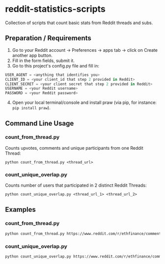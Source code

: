 # reddit-statistics-scripts
Collection of scripts that count basic stats from Reddit threads and subs.

## Preparation / Requirements
1. Go to your Reddit account -> Preferences -> apps tab -> click on Create another app button.
2. Fill in the form fields, submit it.
3. Go to this project's config.py file and fill in:
```python
USER_AGENT = <anything that identifies you>
CLIENT_ID = <your client_id that step 2 provided in Reddit>
CLIENT_SECRET = <your client secret that step 2 provided in Reddit>
USERNAME = <your Reddit username>
PASSWORD = <your Reddit password>
```
4. Open your local terminal/console and install praw (via pip, for instance: `pip install praw`).

## Command Line Usage

### count_from_thread.py

Counts upvotes, comments and unique participants from one Reddit Thread:

`python count_from_thread.py <thread_url>`

### count_unique_overlap.py

Counts number of users that participated in 2 distinct Reddit Threads:

`python count_unique_overlap.py <thread_url_1> <thread_url_2>`


## Examples

### count_from_thread.py

```bash
python count_from_thread.py https://www.reddit.com/r/ethfinance/comments/dftses/daily_general_discussion_october_10_2019/
```

### count_unique_overlap.py

```bash
python count_unique_overlap.py https://www.reddit.com/r/ethfinance/comments/dgaxra/daily_general_discussion_october_11_2019/ https://www.reddit.com/r/ethfinance/comments/dd7caw/devcon_v_megathread_is_live/
```
